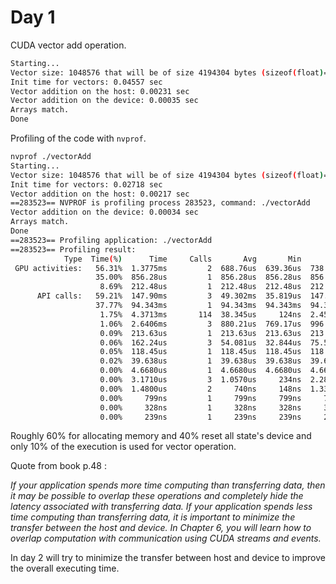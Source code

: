 # Day 1 

CUDA vector add operation. 

```bash
Starting... 
Vector size: 1048576 that will be of size 4194304 bytes (sizeof(float)=4) 
Init time for vectors: 0.04557 sec
Vector addition on the host: 0.00231 sec
Vector addition on the device: 0.00035 sec
Arrays match.
Done
```

Profiling of the code with `nvprof`.
```bash
nvprof ./vectorAdd
Starting... 
Vector size: 1048576 that will be of size 4194304 bytes (sizeof(float)=4) 
Init time for vectors: 0.02718 sec
Vector addition on the host: 0.00217 sec
==283523== NVPROF is profiling process 283523, command: ./vectorAdd
Vector addition on the device: 0.00034 sec
Arrays match.
Done
==283523== Profiling application: ./vectorAdd
==283523== Profiling result:
            Type  Time(%)      Time     Calls       Avg       Min       Max  Name
 GPU activities:   56.31%  1.3775ms         2  688.76us  639.36us  738.17us  [CUDA memcpy HtoD]
                   35.00%  856.28us         1  856.28us  856.28us  856.28us  [CUDA memcpy DtoH]
                    8.69%  212.48us         1  212.48us  212.48us  212.48us  vectorAddOnDevice(float*, float*, float*, int)
      API calls:   59.21%  147.90ms         3  49.302ms  35.819us  147.82ms  cudaMalloc
                   37.77%  94.343ms         1  94.343ms  94.343ms  94.343ms  cudaDeviceReset
                    1.75%  4.3713ms       114  38.345us     124ns  2.4519ms  cuDeviceGetAttribute
                    1.06%  2.6406ms         3  880.21us  769.17us  996.28us  cudaMemcpy
                    0.09%  213.63us         1  213.63us  213.63us  213.63us  cudaDeviceSynchronize
                    0.06%  162.24us         3  54.081us  32.844us  75.560us  cudaFree
                    0.05%  118.45us         1  118.45us  118.45us  118.45us  cudaLaunchKernel
                    0.02%  39.638us         1  39.638us  39.638us  39.638us  cuDeviceGetName
                    0.00%  4.6680us         1  4.6680us  4.6680us  4.6680us  cuDeviceGetPCIBusId
                    0.00%  3.1710us         3  1.0570us     234ns  2.2870us  cuDeviceGetCount
                    0.00%  1.4800us         2     740ns     148ns  1.3320us  cuDeviceGet
                    0.00%     799ns         1     799ns     799ns     799ns  cuDeviceTotalMem
                    0.00%     328ns         1     328ns     328ns     328ns  cuModuleGetLoadingMode
                    0.00%     239ns         1     239ns     239ns     239ns  cuDeviceGetUuid
```

Roughly 60% for allocating memory and 40% reset all state's device and only 10% of the execution is used for vector operation.

Quote from book p.48 : 

*If your application spends more time computing than transferring data, then it may be
possible to overlap these operations and completely hide the latency associated with transferring
data. If your application spends less time computing than transferring data, it is important to
minimize the transfer between the host and device. In Chapter 6, you will learn how to overlap
computation with communication using CUDA streams and events.*

In day 2 will try to minimize the transfer between host and device to improve the overall executing time.